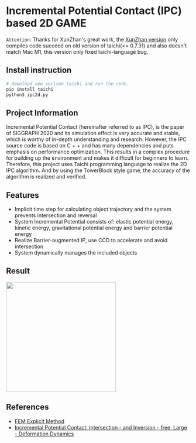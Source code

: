 # Incremental Potential Contact (IPC) based 2D GAME

`Attention`: Thanks for XunZhan's great work, the [XunZhan version](https://github.com/XunZhan/IPC-2D-Game/fork) only compiles code succeed on old version of taichi(<= 0.7.31) and also doesn't match Mac M1, this version only fixed taichi-language bug.

## Install instruction
```bash
# download new verison taichi and run the code.
pip install taichi
python3 ipc2d.py
```

## Project Information
Incremental Potential Contact (hereinafter referred to as IPC), is the paper of SIGGRAPH 2020 and its simulation effect is very accurate and stable, which is worthy of in-depth understanding and research. However, the IPC source code is based on C + + and has many dependencies and puts emphasis on performance optimization. This results in a complex procedure for building up the environment and makes it difficult for beginners to learn. Therefore, this project uses Taichi programming language to realize the 2D IPC algorithm. And by using the TowerBlock style game, the accuracy of the algorithm is realized and verified.

## Features
- Implicit time step for calculating object trajectory and the system prevents intersection and reversal
- System Incremental Potential consists of: elastic potential energy, kinetic energy, gravitational potential energy and barrier potential energy
- Realize Barrier-augmented IP, use CCD to accelerate and avoid intersection
- System dynamically manages the included objects  


## Result
<img src="result.gif" width="300"  />  


## References

- [FEM Explicit Method](https://github.com/YuCrazing/Taichi/tree/master/fem_3d)
- [Incremental Potential Contact: Intersection - and Inversion - free, Large - Deformation Dynamics](https://ipc-sim.github.io)
